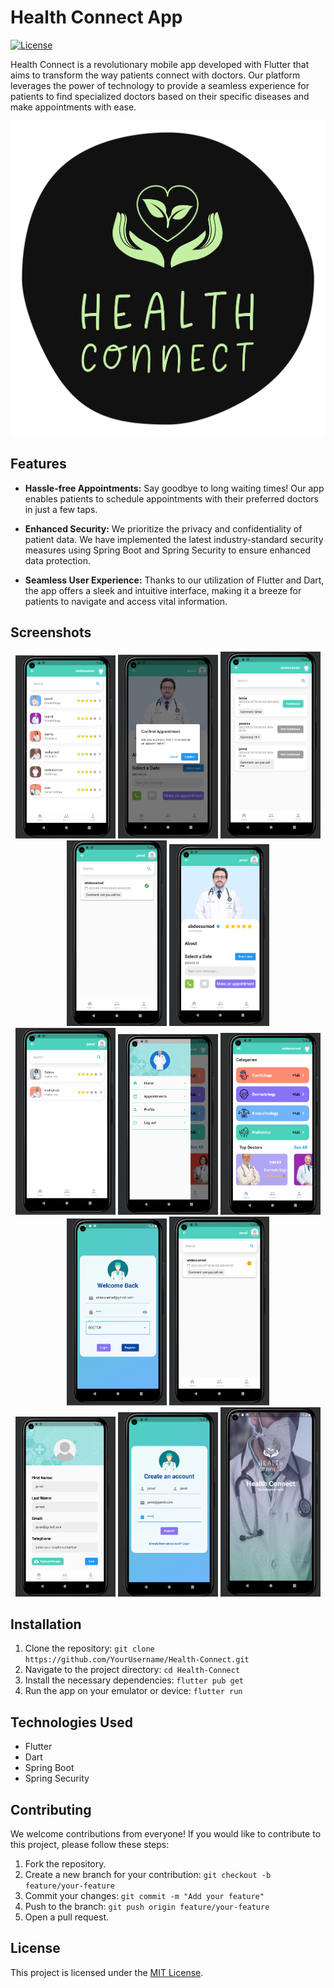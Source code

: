 # Health Connect App

[![License](https://img.shields.io/badge/license-MIT-blue.svg)](LICENSE)

Health Connect is a revolutionary mobile app developed with Flutter that aims to transform the way patients connect with doctors. Our platform leverages the power of technology to provide a seamless experience for patients to find specialized doctors based on their specific diseases and make appointments with ease.

![App Screenshots](assets/images/logo.png)

## Features

- **Hassle-free Appointments:** Say goodbye to long waiting times! Our app enables patients to schedule appointments with their preferred doctors in just a few taps.

- **Enhanced Security:** We prioritize the privacy and confidentiality of patient data. We have implemented the latest industry-standard security measures using Spring Boot and Spring Security to ensure enhanced data protection.

- **Seamless User Experience:** Thanks to our utilization of Flutter and Dart, the app offers a sleek and intuitive interface, making it a breeze for patients to navigate and access vital information.

## Screenshots

<div align="center">
  <img src="/images-review/all%20doctors.PNG" alt="All Doctors" width="160" />
  <img src="/images-review/appointement.PNG" alt="Appointments" width="160" />
  <img src="/images-review/confirm%20appointment.PNG" alt="Confirm Appointment" width="160" />
  <img src="/images-review/confirmed.PNG" alt="Confirmed" width="160" />
  <img src="/images-review/detaill.PNG" alt="Detail" width="160" />
  <br/>
  <img src="/images-review/doctor%20by%20category.PNG" alt="Doctors by Category" width="160" />
  <img src="/images-review/drawer.PNG" alt="Drawer" width="160" />
  <img src="/images-review/home%20page.PNG" alt="Home Page" width="160" />
  <img src="/images-review/login.PNG" alt="Login" width="160" />
  <img src="/images-review/pandding.PNG" alt="Padding" width="160" />
  <br/>
  <img src="/images-review/profile.PNG" alt="Profile" width="160" />
  <img src="/images-review/register.PNG" alt="Register" width="160" />
  <img src="/images-review/splash.PNG" alt="Splash" width="160" />
</div>

## Installation

1. Clone the repository: `git clone https://github.com/YourUsername/Health-Connect.git`
2. Navigate to the project directory: `cd Health-Connect`
3. Install the necessary dependencies: `flutter pub get`
4. Run the app on your emulator or device: `flutter run`

## Technologies Used

- Flutter
- Dart
- Spring Boot
- Spring Security

## Contributing

We welcome contributions from everyone! If you would like to contribute to this project, please follow these steps:

1. Fork the repository.
2. Create a new branch for your contribution: `git checkout -b feature/your-feature`
3. Commit your changes: `git commit -m "Add your feature"`
4. Push to the branch: `git push origin feature/your-feature`
5. Open a pull request.

## License

This project is licensed under the [MIT License](LICENSE).
